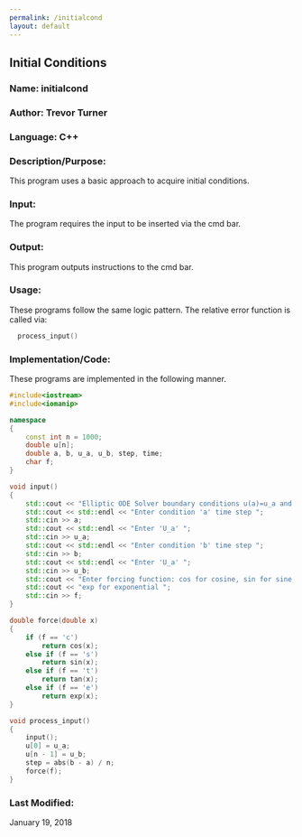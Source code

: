 ```yaml
---
permalink: /initialcond
layout: default
---
```


## Initial Conditions

### Name: initialcond
### Author: Trevor Turner
### Language: C++

### Description/Purpose: 
This program uses a basic approach to acquire initial conditions.

### Input:
The program requires the input to be inserted via the cmd bar.

### Output: 
This program outputs instructions to the cmd bar.

### Usage:
These programs follow the same logic pattern. The relative error function is called via:
```c++
  process_input()
```

### Implementation/Code:
These programs are implemented in the following manner. 
```c++
#include<iostream>
#include<iomanip>

namespace
{
	const int n = 1000;
	double u[n];
	double a, b, u_a, u_b, step, time;
	char f;
}

void input()
{
	std::cout << "Elliptic ODE Solver boundary conditions u(a)=u_a and u(b)=u_b " << std::endl;
	std::cout << std::endl << "Enter condition 'a' time step ";
	std::cin >> a;
	std::cout << std::endl << "Enter 'U_a' ";
	std::cin >> u_a;
	std::cout << std::endl << "Enter condition 'b' time step ";
	std::cin >> b;
	std::cout << std::endl << "Enter 'U_a' ";
	std::cin >> u_b;
	std::cout << "Enter forcing function: cos for cosine, sin for sine, tan for tangent";
	std::cout << "exp for exponential ";
	std::cin >> f;
}

double force(double x)
{
	if (f == 'c')
		return cos(x);
	else if (f == 's')
		return sin(x);
	else if (f == 't')
		return tan(x);
	else if (f == 'e')
		return exp(x);
}

void process_input()
{
	input();
	u[0] = u_a;
	u[n - 1] = u_b;
	step = abs(b - a) / n;
	force(f);
}
```

### Last Modified:
January 19, 2018
